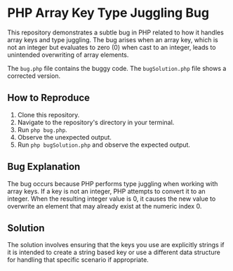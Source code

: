 # PHP Array Key Type Juggling Bug

This repository demonstrates a subtle bug in PHP related to how it handles array keys and type juggling.  The bug arises when an array key, which is not an integer but evaluates to zero (0) when cast to an integer, leads to unintended overwriting of array elements.

The `bug.php` file contains the buggy code. The `bugSolution.php` file shows a corrected version.

## How to Reproduce

1. Clone this repository.
2. Navigate to the repository's directory in your terminal.
3. Run `php bug.php`.
4. Observe the unexpected output.
5. Run `php bugSolution.php` and observe the expected output.

## Bug Explanation

The bug occurs because PHP performs type juggling when working with array keys.  If a key is not an integer, PHP attempts to convert it to an integer.  When the resulting integer value is 0, it causes the new value to overwrite an element that may already exist at the numeric index 0.

## Solution

The solution involves ensuring that the keys you use are explicitly strings if it is intended to create a string based key or use a different data structure for handling that specific scenario if appropriate.